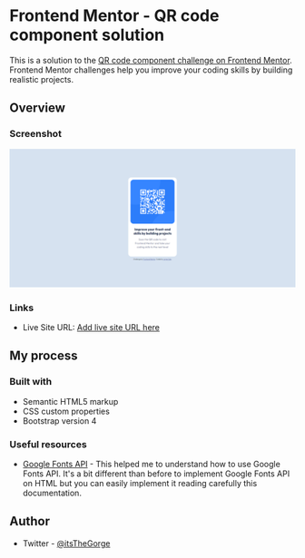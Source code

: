 # Frontend Mentor - QR code component solution

This is a solution to the [QR code component challenge on Frontend Mentor](https://www.frontendmentor.io/challenges/qr-code-component-iux_sIO_H). Frontend Mentor challenges help you improve your coding skills by building realistic projects. 

## Overview

### Screenshot

![](images//screenshot.png)

### Links

- Live Site URL: [Add live site URL here](https://jcalor.github.io/qr-code/index)

## My process

### Built with

- Semantic HTML5 markup
- CSS custom properties
- Bootstrap version 4

### Useful resources

- [Google Fonts API](https://developers.google.com/fonts/docs/css2) - This helped me to understand how to use Google Fonts API. It's a bit different than before to implement Google Fonts API on HTML but you can easily implement it reading carefully this documentation.

## Author

- Twitter - [@itsTheGorge](https://twitter.com/itsTheGorge)